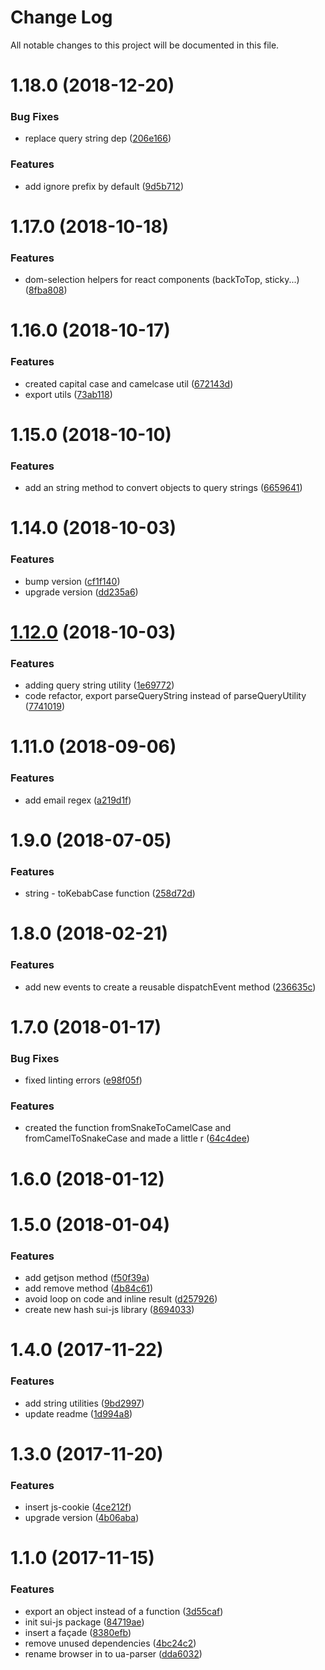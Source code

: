 # Change Log

All notable changes to this project will be documented in this file.

<a name="1.18.0"></a>
# 1.18.0 (2018-12-20)


### Bug Fixes

* replace query string dep ([206e166](https://github.com/SUI-Components/sui/commit/206e166))


### Features

* add ignore prefix by default ([9d5b712](https://github.com/SUI-Components/sui/commit/9d5b712))



<a name="1.17.0"></a>
# 1.17.0 (2018-10-18)


### Features

* dom-selection helpers for react components (backToTop, sticky...) ([8fba808](https://github.com/SUI-Components/sui/commit/8fba808))



<a name="1.16.0"></a>
# 1.16.0 (2018-10-17)


### Features

* created capital case and camelcase util ([672143d](https://github.com/SUI-Components/sui/commit/672143d))
* export utils ([73ab118](https://github.com/SUI-Components/sui/commit/73ab118))



<a name="1.15.0"></a>
# 1.15.0 (2018-10-10)


### Features

* add an string method to convert objects to query strings ([6659641](https://github.com/SUI-Components/sui/commit/6659641))



<a name="1.14.0"></a>
# 1.14.0 (2018-10-03)


### Features

* bump version ([cf1f140](https://github.com/SUI-Components/sui/commit/cf1f140))
* upgrade version ([dd235a6](https://github.com/SUI-Components/sui/commit/dd235a6))



<a name="1.12.0"></a>
# [1.12.0](https://github.com/SUI-Components/sui/compare/v2.17.1...1.12.0) (2018-10-03)


### Features

* adding query string utility ([1e69772](https://github.com/SUI-Components/sui/commit/1e69772))
* code refactor, export parseQueryString instead of parseQueryUtility ([7741019](https://github.com/SUI-Components/sui/commit/7741019))



<a name="1.11.0"></a>
# 1.11.0 (2018-09-06)


### Features

* add email regex ([a219d1f](https://github.com/SUI-Components/sui/commit/a219d1f))



<a name="1.9.0"></a>
# 1.9.0 (2018-07-05)


### Features

* string - toKebabCase function ([258d72d](https://github.com/SUI-Components/sui/commit/258d72d))



<a name="1.8.0"></a>
# 1.8.0 (2018-02-21)


### Features

* add new events to create a reusable dispatchEvent method ([236635c](https://github.com/SUI-Components/sui/commit/236635c))



<a name="1.7.0"></a>
# 1.7.0 (2018-01-17)


### Bug Fixes

* fixed linting errors ([e98f05f](https://github.com/SUI-Components/sui/commit/e98f05f))


### Features

* created the function fromSnakeToCamelCase and fromCamelToSnakeCase and made a little r ([64c4dee](https://github.com/SUI-Components/sui/commit/64c4dee))



<a name="1.6.0"></a>
# 1.6.0 (2018-01-12)



<a name="1.5.0"></a>
# 1.5.0 (2018-01-04)


### Features

* add getjson method ([f50f39a](https://github.com/SUI-Components/sui/commit/f50f39a))
* add remove method ([4b84c61](https://github.com/SUI-Components/sui/commit/4b84c61))
* avoid loop on code and inline result ([d257926](https://github.com/SUI-Components/sui/commit/d257926))
* create new hash sui-js library ([8694033](https://github.com/SUI-Components/sui/commit/8694033))



<a name="1.4.0"></a>
# 1.4.0 (2017-11-22)


### Features

* add string utilities ([9bd2997](https://github.com/SUI-Components/sui/commit/9bd2997))
* update readme ([1d994a8](https://github.com/SUI-Components/sui/commit/1d994a8))



<a name="1.3.0"></a>
# 1.3.0 (2017-11-20)


### Features

* insert js-cookie ([4ce212f](https://github.com/SUI-Components/sui/commit/4ce212f))
* upgrade version ([4b06aba](https://github.com/SUI-Components/sui/commit/4b06aba))



<a name="1.1.0"></a>
# 1.1.0 (2017-11-15)


### Features

* export an object instead of a function ([3d55caf](https://github.com/SUI-Components/sui/commit/3d55caf))
* init sui-js package ([84719ae](https://github.com/SUI-Components/sui/commit/84719ae))
* insert a façade ([8380efb](https://github.com/SUI-Components/sui/commit/8380efb))
* remove unused dependencies ([4bc24c2](https://github.com/SUI-Components/sui/commit/4bc24c2))
* rename browser in to ua-parser ([dda6032](https://github.com/SUI-Components/sui/commit/dda6032))



